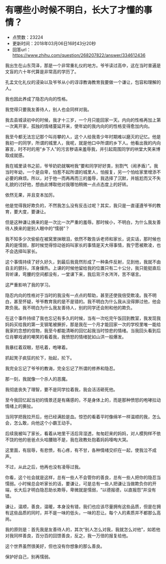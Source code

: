 # 有哪些小时候不明白，长大了才懂的事情？
- 点赞数：23224
- 更新时间：2018年03月06日16时43分20秒
- 回答url：https://www.zhihu.com/question/268207822/answer/334612436
<body>
 <p data-pid="0iOjpc9R">我出生在山东菏泽，那是一个非常重礼仪的地方。爷爷读过高中，这在当时普遍是文盲的六十年代算是非常高的学历了。</p>
 <p data-pid="OPR9sXNZ">孔孟文化礼仪的浸染以及爷爷从小的谆谆教诲教育我要做一个谦让，包容和理解的人。</p>
 <p data-pid="q6DDC0Kl">我也因此养成了隐忍内向的性格。</p>
 <p data-pid="T13E8ltj">我觉得只要我友善待人，别人也会同样对我。</p>
 <p data-pid="NJtbRk6J">我去县城读初中的时候，我才十三岁，一个月只能回家一天。内向的性格再加上第一次离开家，孤独的情绪蔓延开来，使年幼的我内向的的性格变得愈加内向。</p>
 <p data-pid="UcbBauCm">我至今都无法忘记那个叫肖攀的人，这个人给我青少年时期难以磨灭的记忆。他是我初一的同学，所谓的城里人，我呢，就是他口中所谓的乡下人。他看出我的内向寡言，时不时的用“乡下人”的污言秽语来羞辱我，并引起周围同学的哄堂大笑来博取成就感。</p>
 <p data-pid="vlJKszq4">我在城里读书之前，爷爷奶奶就嘱咐我“要和同学好好类，别割气（闹矛盾）”。我当时年幼，一个是自卑，怕惹不起所谓的城里人，怕报复，另一个怕给家里增添不必要的麻烦。所以，对于他一而再再而三的羞辱，我选择了沉默，并尴尬而又不失礼貌的讨好他，想由此博取他对我哪怕稍微一点点态度上的好转。</p>
 <p data-pid="GOmDgm0U">依然无果，并且变本加厉。</p>
 <p data-pid="HGRclD4y">他是觉得我好欺负的，不然我怎么没有反击过呢？其实，我只是一直谨遵爷爷的教育，要大度，要谦让。</p>
 <p data-pid="s7-wlBqV">但是这种谦让换来的是一次比一次严重的羞辱。那时候小，不明白，为什么我友善待人换来的是别人眼中的“懦弱”？</p>
 <p data-pid="fcHp0b2B">我不知多少次偷偷在被窝里抹眼泪，依然不敢告诉老师和家长，说实话，那时候也真的是懦弱，那时候觉得惊动爸妈叫家长的事情是天大得事情，我宁愿被欺凌，也不会选择叫家长。</p>
 <p data-pid="sjtOTRpd">这个事情持续了好久好久，到最后我竟然形成了一种条件反射，见到他，我就不由自主的颤抖，浑身燥热。上课的时候他留给我的位置只有二十公分，我只能挺直后背听课，弯腰的空间都没有，一堂课下来，我后背汗水涔涔，苦不堪言。</p>
 <p data-pid="t1QU20nD">这严重影响了我的学习。</p>
 <p data-pid="zGAfFvLM">隐忍内向的性格对于当时的我没有一点点的帮助，甚至还使我倍受欺凌。我不明白，甚至怀疑，爷爷教育我的是不是错的。我不明白为什么我从没得罪过他，他会欺负我。我不明白为什么我友善待人，别的同学还会附和他的欺负。</p>
 <p data-pid="VyAaoZTb">在这个事件持续了我也忘记有多久的时候，当有一次吃完午饭回到教室，我发现我妈妈买给我的第一支钢笔被撅折，那是我在一个月才能回家一次的学校里唯一能给我家的念想的信物，我至今都能清晰的回忆起我当时惊悲的情绪。当我回头看到后位肖攀戏谑的嘲笑的看着我，我愤怒的情绪犹如山洪一般爆发。</p>
 <p data-pid="mm-z3GS9">我暴红着双眼，怒吼着，咆哮着。</p>
 <p data-pid="AYcoYk7u">抓起凳子疯狂的抡下，抬起，抡下。</p>
 <p data-pid="bPnFV4gA">我完全忘记了爷爷的教诲，完全忘记了所谓的修养和隐忍。</p>
 <p data-pid="xxrE_UWI">那一刻，我就像一个杀人的恶魔。</p>
 <p data-pid="lapr6dXK">我彻底丧失了理智，要不是同学拉着我，我会活活砸死他。</p>
 <p data-pid="YoQ-SJ9Z">至今我回忆起当初的情景还是有痛感的，不是身体上的，而是那种愤怒的咆哮拉动情绪上的撕扯。</p>
 <p data-pid="Ri3yWft4">当同学把我拉开后，他已经满脸是血。惊恐的看着平时像绵羊一样温顺的我，怎么会，怎么敢，向他这个小霸王动手。</p>
 <p data-pid="dOQoIqc0">后续我被叫了家长，看着从地里干活后背湿透，匆匆赶来的妈妈，对人模狗样不依不饶的他的爸爸点头哈腰赔不是，我在政教处抱着妈妈嚎啕大哭。</p>
 <p data-pid="hoTYZJoj">这里面，有屈辱，有悲愤，有心疼，有不甘，各种情绪交织在一起，使我泣不成声。</p>
 <p data-pid="jaDHM0TC">不过，从此之后，他再也没有凌辱过我。</p>
 <p data-pid="lRWTj2Vi">你看，这个社会就是这样，总有一些人不会管你的善良，总有一些人把你的隐忍当懦弱。小时候总会听家长的话，要谦让，可是总有一些人把谦让当做欺负你的开端，长大后才明白隐忍助长欺辱，卑微就是懦弱，“以德报德，以直报怨”并没有错。</p>
 <p data-pid="x2Z_39_h">谦让，温顺，善良，温暖，本身没有错，我们也应该尽量拥有这些品质，但是在拥有这些品质的同时，并不是一味的低头，一味的忍让。每个人的素质并不都那么高尚。</p>
 <p data-pid="G0FPkwWq">我的原则是：首先我是友善待人的，其次“别人怎么对我，我就怎么对他”，如若他对我同样善良，百分百的回馈善良，反之，我一万倍的报复给他。</p>
 <p data-pid="6Nafz1Fv">这个世界虽然很美好，但也没有你想象的那么善良。</p>
 <p data-pid="0bNNgtLk">保护好自己，别再懦弱。</p>
</body>